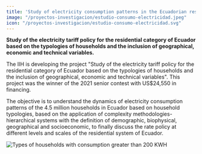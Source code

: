 ```yaml
---
title: 'Study of electricity consumption patterns in the Ecuadorian residential sector'
image: "/proyectos-investigacion/estudio-consumo-electricidad.jpeg"
icon: "/proyectos-investigacion/estudio-consumo-electricidad.svg"
---
```

**Study of the electricity tariff policy for the residential category of Ecuador based on the typologies of households and the inclusion of geographical, economic and technical variables.**

The IIH is developing the project "Study of the electricity tariff policy for the residential category of Ecuador based on the typologies of households and the inclusion of geographical, economic and technical variables". This project was the winner of the 2021 senior contest with US$24,550 in financing.

The objective is to understand the dynamics of electricity consumption patterns of the 4.5 million households in Ecuador based on household typologies, based on the application of complexity methodologies-hierarchical systems with the definition of demographic, biophysical, geographical and socioeconomic, to finally discuss the rate policy at different levels and scales of the residential system of Ecuador.

![Types of households with consumption greater than 200 KWH](/proyectos-investigacion/estudio-consumo-electricidad-grafica-01.png)